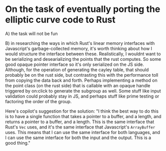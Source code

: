 # On the task of eventually porting the elliptic curve code to Rust

A) the task will not be fun

B) in researching the ways in which Rust's linear memory interfaces with Javascript's garbage-collected memory, it's worth thinking about how I would structure the interface between these. Realistically, I wouldnt want to be serializing and desearializing the points that the rust computes. So some good opaque pointer interface so it's only serialized on the JS side. Although, for the operation of generating the cayley table, that should probably be on the rust side, but contrasting this with the performance toll from copying the data back and forth. Perhaps implementing a method on the point class (on the rust side) that is callable with an opaque handle triggered by on:click to generate the subgroup as well. Some stuff like input validation could probably stay in JS, and perhaps stuff like prime testing or factoring the order of the group.

Here's copilot's suggestion for the solution: "I think the best way to do this is to have a single function that takes a pointer to a buffer, and a length, and returns a pointer to a buffer, and a length. This is the same interface that Rust's `Vec` uses, and it's the same interface that Javascript's `ArrayBuffer` uses. This means that I can use the same interface for both languages, and I can use the same interface for both the input and the output. This is a good thing."